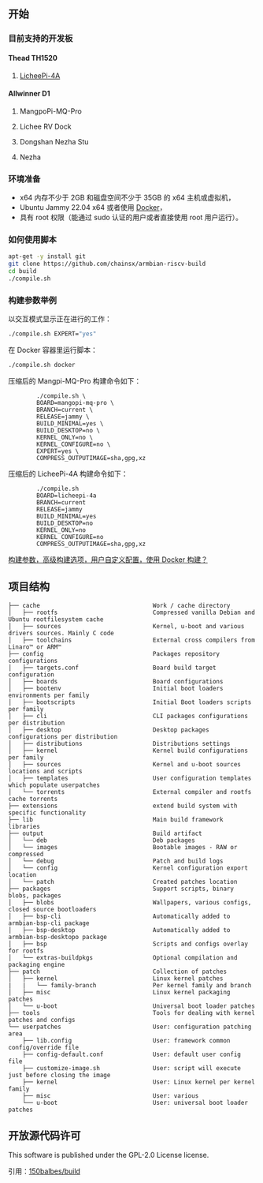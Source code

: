 ## 开始

### 目前支持的开发板

#### Thead TH1520

1.  [LicheePi-4A](./doc/licheepi-4a-install-guide.md)

#### Allwinner D1

1.  MangpoPi-MQ-Pro

2.  Lichee RV Dock

3.  Dongshan Nezha Stu

4.  Nezha

### 环境准备

- x64 内存不少于 2GB 和磁盘空间不少于 35GB 的 x64 主机或虚拟机，
- Ubuntu Jammy 22.04 x64 或者使用 [Docker](https://docs.armbian.com/Developer-Guide_Building-with-Docker/)，
- 具有 root 权限（能通过 sudo 认证的用户或者直接使用 root 用户运行）。

### 如何使用脚本

```bash
apt-get -y install git
git clone https://github.com/chainsx/armbian-riscv-build
cd build
./compile.sh
```

### 构建参数举例

以交互模式显示正在进行的工作：

```bash
./compile.sh EXPERT="yes"
```

在 Docker 容器里运行脚本：

```bash
./compile.sh docker
```

压缩后的 Mangpi-MQ-Pro 构建命令如下：

```
        ./compile.sh \
        BOARD=mangopi-mq-pro \
        BRANCH=current \
        RELEASE=jammy \
        BUILD_MINIMAL=yes \
        BUILD_DESKTOP=no \
        KERNEL_ONLY=no \
        KERNEL_CONFIGURE=no \
        EXPERT=yes \
        COMPRESS_OUTPUTIMAGE=sha,gpg,xz
```

压缩后的 LicheePi-4A 构建命令如下：

```
        ./compile.sh
        BOARD=licheepi-4a
        BRANCH=current
        RELEASE=jammy
        BUILD_MINIMAL=yes
        BUILD_DESKTOP=no
        KERNEL_ONLY=no
        KERNEL_CONFIGURE=no
        COMPRESS_OUTPUTIMAGE=sha,gpg,xz
```

[构建参数，高级构建选项，用户自定义配置，使用 Docker 构建？](https://docs.armbian.com/Developer-Guide_Build-Preparation/)

## 项目结构

```text
├── cache                                Work / cache directory
│   ├── rootfs                           Compressed vanilla Debian and Ubuntu rootfilesystem cache
│   ├── sources                          Kernel, u-boot and various drivers sources. Mainly C code
│   ├── toolchains                       External cross compilers from Linaro™ or ARM™
├── config                               Packages repository configurations
│   ├── targets.conf                     Board build target configuration
│   ├── boards                           Board configurations
│   ├── bootenv                          Initial boot loaders environments per family
│   ├── bootscripts                      Initial Boot loaders scripts per family
│   ├── cli                              CLI packages configurations per distribution
│   ├── desktop                          Desktop packages configurations per distribution
│   ├── distributions                    Distributions settings
│   ├── kernel                           Kernel build configurations per family
│   ├── sources                          Kernel and u-boot sources locations and scripts
│   ├── templates                        User configuration templates which populate userpatches
│   └── torrents                         External compiler and rootfs cache torrents
├── extensions                           extend build system with specific functionality
├── lib                                  Main build framework libraries
├── output                               Build artifact
│   └── deb                              Deb packages
│   └── images                           Bootable images - RAW or compressed
│   └── debug                            Patch and build logs
│   └── config                           Kernel configuration export location
│   └── patch                            Created patches location
├── packages                             Support scripts, binary blobs, packages
│   ├── blobs                            Wallpapers, various configs, closed source bootloaders
│   ├── bsp-cli                          Automatically added to armbian-bsp-cli package 
│   ├── bsp-desktop                      Automatically added to armbian-bsp-desktopo package
│   ├── bsp                              Scripts and configs overlay for rootfs
│   └── extras-buildpkgs                 Optional compilation and packaging engine
├── patch                                Collection of patches
│   ├── kernel                           Linux kernel patches
|   |   └── family-branch                Per kernel family and branch
│   ├── misc                             Linux kernel packaging patches
│   └── u-boot                           Universal boot loader patches
├── tools                                Tools for dealing with kernel patches and configs
└── userpatches                          User: configuration patching area
    ├── lib.config                       User: framework common config/override file
    ├── config-default.conf              User: default user config file
    ├── customize-image.sh               User: script will execute just before closing the image
    ├── kernel                           User: Linux kernel per kernel family
    ├── misc                             User: various
    └── u-boot                           User: universal boot loader patches
```

## 开放源代码许可

This software is published under the GPL-2.0 License license.

引用：[150balbes/build](https://github.com/150balbes/build)
